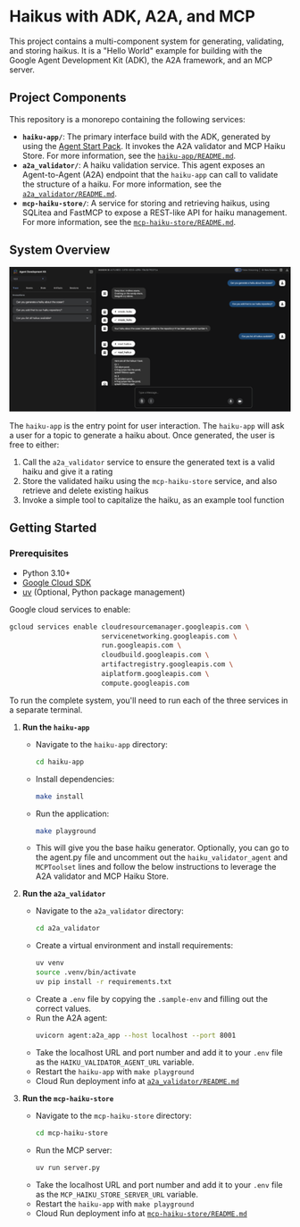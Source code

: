 # Haikus with ADK, A2A, and MCP

This project contains a multi-component system for generating, validating, and storing haikus. It is a "Hello World" example for building with the Google Agent Development Kit (ADK), the A2A framework, and an MCP server.

## Project Components

This repository is a monorepo containing the following services:

*   **`haiku-app/`**: The primary interface build with the ADK, generated by using the [Agent Start Pack](https://googlecloudplatform.github.io/agent-starter-pack/). It invokes the A2A validator and MCP Haiku Store. For more information, see the [`haiku-app/README.md`](haiku-app/README.md).
*   **`a2a_validator/`**: A haiku validation service. This agent exposes an Agent-to-Agent (A2A) endpoint that the `haiku-app` can call to validate the structure of a haiku. For more information, see the [`a2a_validator/README.md`](a2a_validator/README.md).
*   **`mcp-haiku-store/`**: A service for storing and retrieving haikus, using SQLitea and FastMCP to expose a REST-like API for haiku management. For more information, see the [`mcp-haiku-store/README.md`](mcp-haiku-store/README.md).

## System Overview

![Haiku ADK App](assets/haiku_generate.png)

The `haiku-app` is the entry point for user interaction. The `haiku-app` will ask a user for a topic to generate a haiku about. Once generated, the user is free to either:

1.  Call the `a2a_validator` service to ensure the generated text is a valid haiku and give it a rating
2.  Store the validated haiku using the `mcp-haiku-store` service, and also retrieve and delete existing haikus
3.  Invoke a simple tool to capitalize the haiku, as an example tool function

## Getting Started

### Prerequisites

- Python 3.10+
- [Google Cloud SDK](https://cloud.google.com/sdk/docs/install) 
- [uv](https://docs.astral.sh/uv/getting-started/installation/) (Optional, Python package management) 

Google cloud services to enable: 
```bash
gcloud services enable cloudresourcemanager.googleapis.com \
                       servicenetworking.googleapis.com \
                       run.googleapis.com \
                       cloudbuild.googleapis.com \
                       artifactregistry.googleapis.com \
                       aiplatform.googleapis.com \
                       compute.googleapis.com
```

To run the complete system, you'll need to run each of the three services in a separate terminal.

1.  **Run the `haiku-app`**
    - Navigate to the `haiku-app` directory:
      ```bash
      cd haiku-app
      ```
    - Install dependencies:
      ```bash
      make install
      ```
    - Run the application:
      ```bash
      make playground
      ```
    - This will give you the base haiku generator. Optionally, you can go to the agent.py file and uncomment out the `haiku_validator_agent` and `MCPToolset` lines and follow the below instructions to leverage the A2A validator and MCP Haiku Store.


2.  **Run the `a2a_validator`**
    - Navigate to the `a2a_validator` directory:
      ```bash
      cd a2a_validator
      ```
    - Create a virtual environment and install requirements:
      ```bash
      uv venv
      source .venv/bin/activate
      uv pip install -r requirements.txt
      ```
    - Create a `.env` file by copying the `.sample-env` and filling out the correct values.
    - Run the A2A agent:
      ```bash
      uvicorn agent:a2a_app --host localhost --port 8001
      ```
    - Take the localhost URL and port number and add it to your `.env` file as the `HAIKU_VALIDATOR_AGENT_URL` variable.
    - Restart the `haiku-app` with `make playground`
    - Cloud Run deployment info at [`a2a_validator/README.md`](a2a_validator/README.md)


3.  **Run the `mcp-haiku-store`**
    - Navigate to the `mcp-haiku-store` directory:
      ```bash
      cd mcp-haiku-store
      ```
    - Run the MCP server:
      ```bash
      uv run server.py
      ```
    - Take the localhost URL and port number and add it to your `.env` file as the `MCP_HAIKU_STORE_SERVER_URL` variable.
    - Restart the `haiku-app` with `make playground`
    - Cloud Run deployment info at [`mcp-haiku-store/README.md`](mcp-haiku-store/README.md)


